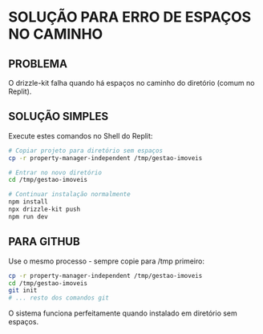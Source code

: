 # SOLUÇÃO PARA ERRO DE ESPAÇOS NO CAMINHO

## PROBLEMA
O drizzle-kit falha quando há espaços no caminho do diretório (comum no Replit).

## SOLUÇÃO SIMPLES
Execute estes comandos no Shell do Replit:

```bash
# Copiar projeto para diretório sem espaços
cp -r property-manager-independent /tmp/gestao-imoveis

# Entrar no novo diretório
cd /tmp/gestao-imoveis

# Continuar instalação normalmente
npm install
npx drizzle-kit push
npm run dev
```

## PARA GITHUB
Use o mesmo processo - sempre copie para /tmp primeiro:

```bash
cp -r property-manager-independent /tmp/gestao-imoveis
cd /tmp/gestao-imoveis
git init
# ... resto dos comandos git
```

O sistema funciona perfeitamente quando instalado em diretório sem espaços.